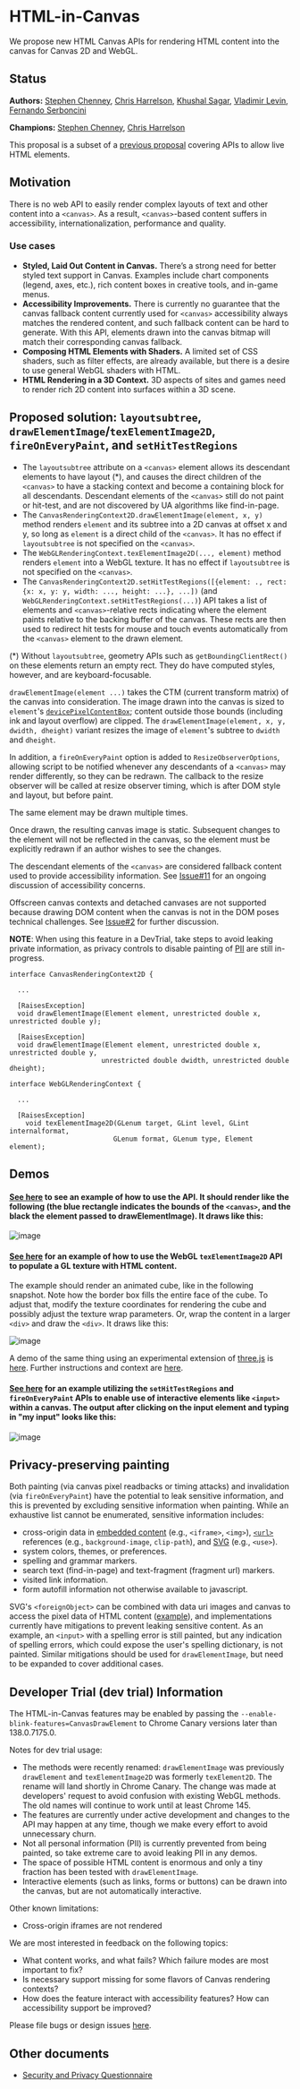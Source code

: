  # HTML-in-Canvas

We propose new HTML Canvas APIs for rendering HTML content into the canvas for Canvas 2D and WebGL.

## Status

**Authors:** [Stephen Chenney](mailto:schenney@igalia.com), [Chris Harrelson](mailto:chrishtr@google.com), [Khushal Sagar](mailto:khushalsagar@google.com), [Vladimir Levin](mailto:vmpstr@chromium.org), [Fernando Serboncini](mailto:fserb@chromium.org)

**Champions:** [Stephen Chenney](mailto:schenney@igalia.com), [Chris Harrelson](mailto:chrishtr@google.com)

This proposal is a subset of a [previous proposal](placeElement) covering APIs to allow live HTML elements.

## Motivation

There is no web API to easily render complex layouts of text and other content into a `<canvas>`. As a result, `<canvas>`-based content suffers in accessibility, internationalization, performance and quality.

### Use cases

* **Styled, Laid Out Content in Canvas.** There’s a strong need for better styled text support in Canvas. Examples include chart components (legend, axes, etc.), rich content boxes in creative tools, and in-game menus.
* **Accessibility Improvements.** There is currently no guarantee that the canvas fallback content currently used for `<canvas>` accessibility always matches the rendered content, and such fallback content can be hard to generate. With this API, elements drawn into the canvas bitmap will match their corresponding canvas fallback.
* **Composing HTML Elements with Shaders.** A limited set of CSS shaders, such as filter effects, are already available, but there is a desire to use general WebGL shaders with HTML.
* **HTML Rendering in a 3D Context.** 3D aspects of sites and games need to render rich 2D content into surfaces within a 3D scene.

## Proposed solution: `layoutsubtree`, `drawElementImage`/`texElementImage2D`, `fireOnEveryPaint`, and `setHitTestRegions`

* The `layoutsubtree` attribute on a `<canvas>` element allows its descendant elements to have layout (*), and causes the direct children of the `<canvas>` to have a stacking context and become a containing block for all descendants. Descendant elements of the `<canvas>` still do not paint or hit-test, and are not discovered by UA algorithms like find-in-page.
* The `CanvasRenderingContext2D.drawElementImage(element, x, y)` method renders `element` and its subtree into a 2D canvas at offset x and y, so long as `element` is a direct child of the `<canvas>`. It has no effect if `layoutsubtree` is not specified on the `<canvas>`.
* The `WebGLRenderingContext.texElementImage2D(..., element)` method renders `element` into a WebGL texture. It has no effect if `layoutsubtree` is not specified on the `<canvas>`.
* The `CanvasRenderingContext2D.setHitTestRegions([{element: ., rect: {x: x, y: y, width: ..., height: ...}, ...])` (and `WebGLRenderingContext.setHitTestRegions(...)`) API takes a list of elements and `<canvas>`-relative rects indicating where the element paints relative to the backing buffer of the canvas. These rects are then used to redirect hit tests for mouse and touch events automatically from the `<canvas>` element to the drawn element.

(*) Without `layoutsubtree`, geometry APIs such as `getBoundingClientRect()` on these elements return an empty rect. They do have computed styles, however, and are keyboard-focusable.

`drawElementImage(element ...)` takes the CTM (current transform matrix) of the canvas into consideration. The image drawn into the canvas is sized to `element`'s [`devicePixelContentBox`](https://web.dev/articles/device-pixel-content-box); content outside those bounds (including ink and layout overflow) are clipped. The `drawElementImage(element, x, y, dwidth, dheight)` variant resizes the image of `element`'s subtree to `dwidth` and `dheight`.

In addition, a `fireOnEveryPaint` option is added to `ResizeObserverOptions`, allowing script to be notified whenever any descendants of a `<canvas>` may render differently, so they can be redrawn. The callback to the resize observer will be called at resize observer timing, which is after DOM style and layout, but before paint.

The same element may be drawn multiple times.

Once drawn, the resulting canvas image is static. Subsequent changes to the element will not be reflected in the canvas, so the element must be explicitly redrawn if an author wishes to see the changes.

The descendant elements of the `<canvas>` are considered fallback content used to provide accessibility information.
See [Issue#11](https://github.com/WICG/html-in-canvas/issues/11) for an ongoing discussion of accessibility concerns.

Offscreen canvas contexts and detached canvases are not supported because drawing DOM content when the canvas is not in the DOM poses technical challenges. See [Issue#2](https://github.com/WICG/html-in-canvas/issues/2) for further discussion.

**NOTE**: When using this feature in a DevTrial, take steps to avoid leaking private information, as privacy controls to disable painting of [PII](https://en.wikipedia.org/wiki/Personal_data) are still in-progress.

```idl
interface CanvasRenderingContext2D {

  ...

  [RaisesException]
  void drawElementImage(Element element, unrestricted double x, unrestricted double y);

  [RaisesException]
  void drawElementImage(Element element, unrestricted double x, unrestricted double y,
                       unrestricted double dwidth, unrestricted double dheight);

```

```idl
interface WebGLRenderingContext {

  ...

  [RaisesException]
    void texElementImage2D(GLenum target, GLint level, GLint internalformat,
                          GLenum format, GLenum type, Element element);

```

## Demos

#### [See here](Examples/complex-text.html) to see an example of how to use the API. It should render like the following (the blue rectangle indicates the bounds of the `<canvas>`, and the black the element passed to drawElementImage). It draws like this:

![image](https://github.com/user-attachments/assets/88d5200b-176c-4102-a4a0-f5893101b295)

#### [See here](Examples/webGL.html) for an example of how to use the WebGL `texElementImage2D` API to populate a GL texture with HTML content.
The example should render an animated cube, like in the following snapshot. Note how the border box fills the entire face of the cube.
To adjust that, modify the texture coordinates for rendering the cube and possibly adjust the texture wrap
parameters. Or, wrap the content in a larger `<div>` and draw the `<div>`.  It draws like this:

![image](https://github.com/user-attachments/assets/78606b3b-706c-4066-875b-c6245d7ef27f)

A demo of the same thing using an experimental extension of [three.js](https://threejs.org/) is [here](https://raw.githack.com/mrdoob/three.js/htmltexture/examples/webgl_materials_texture_html.html). Further instructions and context
are [here](https://github.com/mrdoob/three.js/pull/31233).

#### [See here](Examples/text-input.html) for an example utilizing the `setHitTestRegions` and `fireOnEveryPaint` APIs to enable use of interactive elements like `<input>` within a canvas. The output after clicking on the input element and typing in "my input" looks like this:

![image](https://github.com/user-attachments/assets/ac82ddb5-7a1e-41b0-94d6-1cee678506c7)

## Privacy-preserving painting

Both painting (via canvas pixel readbacks or timing attacks) and invalidation (via `fireOnEveryPaint`) have the potential to leak sensitive information, and this is prevented by excluding sensitive information when painting. While an exhaustive list cannot be enumerated, sensitive information includes:
* cross-origin data in [embedded content](https://html.spec.whatwg.org/#embedded-content-category) (e.g., `<iframe>`, `<img>`), [`<url>`](https://drafts.csswg.org/css-values-4/#url-value) references (e.g., `background-image`, `clip-path`), and [SVG](https://svgwg.org/svg2-draft/single-page.html#types-InterfaceSVGURIReference) (e.g., `<use>`).
* system colors, themes, or preferences.
* spelling and grammar markers.
* search text (find-in-page) and text-fragment (fragment url) markers.
* visited link information.
* form autofill information not otherwise available to javascript.

SVG's `<foreignObject>` can be combined with data uri images and canvas to access the pixel data of HTML content ([example](https://jsfiddle.net/progers/qhawnyeu)), and implementations currently have mitigations to prevent leaking sensitive content. As an example, an `<input>` with a spelling error is still painted, but any indication of spelling errors, which could expose the user's spelling dictionary, is not painted. Similar mitigations should be used for `drawElementImage`, but need to be expanded to cover additional cases.

## Developer Trial (dev trial) Information
The HTML-in-Canvas features may be enabled by passing the `--enable-blink-features=CanvasDrawElement` to Chrome Canary versions later than 138.0.7175.0.

Notes for dev trial usage:
* The methods were recently renamed: `drawElementImage` was previously `drawElement` and `texElementImage2D` was formerly `texElement2D`. The rename will land shortly in Chrome Canary. The change was made at developers' request to avoid confusion with existing WebGL methods. The old names will continue to work until at least Chrome 145.
* The features are currently under active development and changes to the API may happen at any time, though we make every effort to avoid unnecessary churn.
* Not all personal information (PII) is currently prevented from being painted, so take extreme care to avoid leaking PII in any demos.
* The space of possible HTML content is enormous and only a tiny fraction has been tested with `drawElementImage`.
* Interactive elements (such as links, forms or buttons) can be drawn into the canvas, but are not automatically interactive.

Other known limitations:
* Cross-origin iframes are not rendered

We are most interested in feedback on the following topics:
* What content works, and what fails? Which failure modes are most important to fix?
* Is necessary support missing for some flavors of Canvas rendering contexts? 
* How does the feature interact with accessibility features? How can accessibility support be improved?

Please file bugs or design issues [here](https://github.com/WICG/html-in-canvas/issues/new).

## Other documents

* [Security and Privacy Questionnaire](./security-privacy-questionnaire.md)

